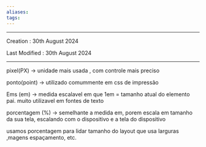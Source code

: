 ```yaml
---
aliases: 
tags:
---
```

---
Creation : 30th August 2024

Last Modified : 30th August 2024

---
pixel(PX) -> unidade mais usada , com controle mais preciso

ponto(point) -> utilizado comummente em css de impressão

Ems (em) -> medida escalavel em que 1em =  tamanho atual do elemento pai. muito utilizavel em fontes de texto

porcentagem (%) -> semelhante a medida em, porem escala em tamanho da sua tela, escalando com o dispositivo e a tela do dispositivo

usamos porcentagem para lidar tamanho do layout que usa larguras ,magens espaçamento, etc.


